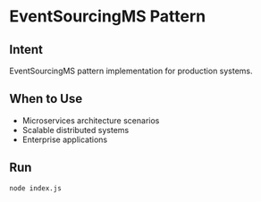 # EventSourcingMS Pattern

## Intent
EventSourcingMS pattern implementation for production systems.

## When to Use
- Microservices architecture scenarios
- Scalable distributed systems
- Enterprise applications

## Run
```bash
node index.js
```
